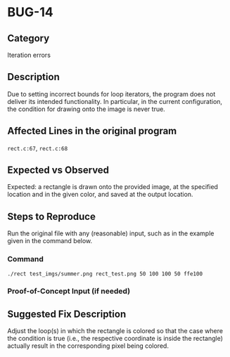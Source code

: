 # BUG-14
## Category
Iteration errors

## Description
Due to setting incorrect bounds for loop iterators, the program does not deliver its intended functionality. In particular, in the current configuration, the condition for drawing onto the image is never true.

## Affected Lines in the original program
`rect.c:67`, `rect.c:68` 

## Expected vs Observed
Expected: a rectangle is drawn onto the provided image, at the specified location and in the given color, and saved at the output location.

## Steps to Reproduce

Run the original file with any (reasonable) input, such as in the example given in the command below.

### Command

```
./rect test_imgs/summer.png rect_test.png 50 100 100 50 ffe100
```
### Proof-of-Concept Input (if needed)


## Suggested Fix Description
Adjust the loop(s) in which the rectangle is colored so that the case where the condition is true (i.e., the respective coordinate is inside the rectangle) actually result in the corresponding pixel being colored.